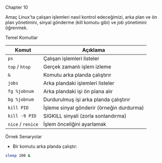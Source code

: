Chapter 10 

 Amaç
Linux'ta çalışan işlemleri nasıl kontrol edeceğimizi, arka plan ve ön plan yönetimini, sinyal gönderme (kill komutu gibi) ve job yönetimini öğrenmek.

 Temel Komutlar

| Komut           | Açıklama                                |
|-----------------|----------------------------------------|
| `ps`            | Çalışan işlemleri listeler              |
| `top` / `htop`  | Gerçek zamanlı işlem izleme             |
| `&`             | Komutu arka planda çalıştırır           |
| `jobs`          | Arka plandaki işlemleri listeler        |
| `fg %jobnum`    | Arka plandaki işi ön plana alır          |
| `bg %jobnum`    | Durdurulmuş işi arka planda çalıştırır  |
| `kill PID`      | İşleme sinyal gönderir (örneğin durdurma)|
| `kill -9 PID`   | SIGKILL sinyali (zorla sonlandırma)      |
| `nice` / `renice` | İşlem önceliğini ayarlamak             |

 Örnek Senaryolar

- Bir komutu arka planda çalıştır:

```bash
sleep 100 &
